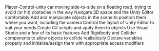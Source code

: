 Player-Control-unity
car moving side-to-side on a floating road, trying to avoid (or hit) obstacles in the way Navigate 3D space and the Unity Editor comfortably Add and manipulate objects in the scene to position them where you want, including the camera Control the layout of Unity Editor to suit your needs Create C# scripts and apply them to objects Use Visual Studio and a few of its basic features Add Rigidbody and Collider components to allow objects to collide realistically Declare variables properly and initialize/assign them with appropriate access modifiers
